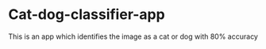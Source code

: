 # Cat-dog-classifier-app
This is an app which identifies the image as a cat or dog with 80% accuracy

